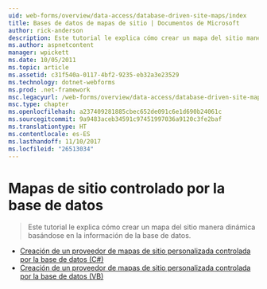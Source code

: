```yaml
---
uid: web-forms/overview/data-access/database-driven-site-maps/index
title: Bases de datos de mapas de sitio | Documentos de Microsoft
author: rick-anderson
description: Este tutorial le explica cómo crear un mapa del sitio manera dinámica basándose en la información de la base de datos.
ms.author: aspnetcontent
manager: wpickett
ms.date: 10/05/2011
ms.topic: article
ms.assetid: c31f540a-0117-4bf2-9235-eb32a3e23529
ms.technology: dotnet-webforms
ms.prod: .net-framework
msc.legacyurl: /web-forms/overview/data-access/database-driven-site-maps
msc.type: chapter
ms.openlocfilehash: a237409281885cbec652de091c6e1d690b24061c
ms.sourcegitcommit: 9a9483aceb34591c97451997036a9120c3fe2baf
ms.translationtype: HT
ms.contentlocale: es-ES
ms.lasthandoff: 11/10/2017
ms.locfileid: "26513034"
---
```

<a name="database-driven-site-maps"></a>Mapas de sitio controlado por la base de datos
====================
> Este tutorial le explica cómo crear un mapa del sitio manera dinámica basándose en la información de la base de datos.


- [Creación de un proveedor de mapas de sitio personalizada controlada por la base de datos (C#)](building-a-custom-database-driven-site-map-provider-cs.md)
- [Creación de un proveedor de mapas de sitio personalizada controlada por la base de datos (VB)](building-a-custom-database-driven-site-map-provider-vb.md)
